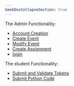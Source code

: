 ```yaml
---
GeekDocCollapseSection: true
---
```



The Admin Functionality:

* [Account Creation](/Front-End/Website/AdminFunctions/AccountCreation/)
* [Create Event](/Front-End/Website/AdminFunctions/CreateEvent/)
* [Modify Event](/Front-End/Website/AdminFunctions/ModifyEvent/)
* [Create Assignment](/Front-End/Website/AdminFunctions/CreateAssignment/)
* [login](/Front-End/Website/AdminFunctions/login/)

The student Functionality:

* [Submit and Validate Tokens](/Front-End/Website/TokenValidation/)
* [Submit Python Code](/Front-End/Website/StudentSubmit/)